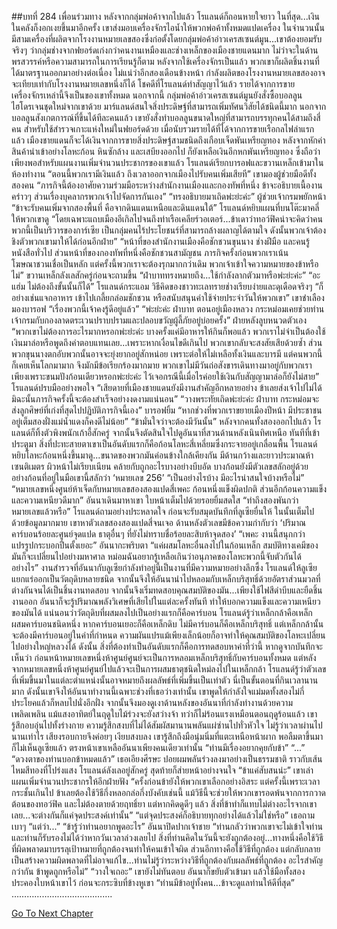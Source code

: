 ##บทที่ 284 เพื่อนร่วมทาง
หลังจากกลุ่มพ่อค้าจากไปแล้ว โรแลนด์ก็ถอนหายใจยาว
ในที่สุด...เงินในคลังก็งอกเงยขึ้นมาอีกครั้ง
เขาส่งมอบเครื่องจักรไอน้ำให้พวกพ่อค้าทั้งหมดแปดเครื่อง ในจำนวนนั้นมีสามเครื่องที่ผลิตจากโรงงานหมายเลขสองซึ่งก่อตั้งโดยกลุ่มพ่อค้าอ่าวเครสเซนต์มูน...เขาต้องยอมรับจริงๆ ว่ากลุ่มช่างจากฟยอร์ดเก่งกว่าคนงานเหมืองและช่างเหล็กของเมืองชายแดนมาก ไม่ว่าจะในด้านพรสวรรค์หรือความสามารถในการเรียนรู้ก็ตาม หลังจากใช้เครื่องจักรเป็นแล้ว พวกเขาก็ผลิตชิ้นงานที่ได้มาตรฐานออกมาอย่างต่อเนื่อง ไม่แน่ว่าอีกสองเดือนข้างหน้า กำลังผลิตของโรงงานหมายเลขสองอาจจะเทียบเท่ากับโรงงานหมายเลขหนึ่งก็ได้ โชคดีที่โรแลนด์ทำสัญญาไว้แล้ว รายได้จากการขายเครื่องจักรเหล่านี้จึงเป็นของเขาทั้งหมด
นอกจากนี้ กลุ่มพ่อค้าอ่าวเครสเซนต์มูนยังสั่งซื้อบอลลูนไฮโดรเจนชุดใหม่จากเขาด้วย มาร์แลนด์สนใจสิ่งประดิษฐ์ที่สามารถเพิ่มทัศนวิสัยได้ชนิดนี้มาก นอกจากบอลลูนสังเกตการณ์ที่ขึ้นได้ทีละคนแล้ว เขายังสั่งทำบอลลูนขนาดใหญ่ที่สามารถบรรทุกคนได้สามถึงสี่คน สำหรับใช้สำรวจเกาะแห่งใหม่ในฟยอร์ดด้วย
เมื่อนับรวมรายได้ที่ได้จากการขายเรือกลไฟลำแรกแล้ว เมืองชายแดนก็จะได้เงินจากการขายสิ่งประดิษฐ์สามชนิดถึงเกือบเจ็ดพันเหรียญทอง หลังจากหักค่าสินค้านำเข้าอย่างโลหะก้อน หินซักล้าง และเสบียงออกไป ก็ยังเหลือเงินอีกหกพันเหรียญทอง ซึ่งถือว่าเพียงพอสำหรับแผนงานเพิ่มจำนวนประชากรของเขาแล้ว
โรแลนด์เรียกบารอฟและขวานเหล็กเข้ามาในห้องทำงาน
“ตอนนี้พวกเรามีเงินแล้ว ถึงเวลาออกจากเมืองไปรับคนเพิ่มเสียที” เขามองผู้ช่วยมือดีทั้งสองคน “ภารกิจนี้ต้องอาศัยความร่วมมือระหว่างสำนักงานเมืองและกองทัพที่หนึ่ง ข้าจะอธิบายเนื้องานคร่าวๆ ส่วนเรื่องบุคลากรพวกเจ้าไปจัดการกันเอง”
“ทรงอธิบายมาเถิดพ่ะย่ะค่ะ” ผู้ช่วยเจ้ากรมพยักหน้า
“ข้าจะรับคนเพิ่มจากสองพื้นที่ คือจากดินแดนเหนือและดินแดนใต้” โรแลนด์หยิบแผนที่บนโต๊ะมาคลี่ให้พวกเขาดู “โดยเฉพาะแถบเมืองอีเกิลไปจนถึงท่าเรือเคลียร์วอเตอร์...ข้าเดาว่าทอว์ฟิคน่าจะคิดว่าคนพวกนี้เป็นบริวารของการ์เซีย เป็นกลุ่มคนไร้ประโยชนร์ที่สามารถล้างผลาญได้ตามใจ ดังนั้นพวกเจ้าต้องชิงตัวพวกเขามาให้ได้ก่อนอีกฝ่าย”
“หน้าที่ของสำนักงานเมืองคือชักชวนขุนนาง ช่างฝีมือ และคนรู้หนังสือทั่วไป ส่วนหน้าที่ของกองทัพที่หนึ่งคือชักชวนสามัญชน ภารกิจครั้งก่อนพวกเราเน้นโฆษณาชวนเชื่อเป็นหลัก แต่ครั้งนี้พวกเราจะต้องรุกมากกว่าเดิม พวกเจ้าเข้าใจความหมายของข้าหรือไม่”
ขวานเหล็กลังเลสักครู่ก่อนจะถามขึ้น “ฝ่าบาททรงหมายถึง...ใช้กำลังลากตัวมาหรือพ่ะย่ะค่ะ”
“อะแฮ่ม ไม่ต้องถึงขั้นนั้นก็ได้” โรแลนด์กระแอม วิธีคิดของชาวทะเลทรายช่างเรียบง่ายและดุเดือดจริงๆ “ก็อย่างเช่นแจกอาหาร เข้าไปเกลี้ยกล่อมชักชวน หรือสนับสนุนค่าใช้จ่ายประจำวันให้พวกเขา” เขาชำเลืองมองบารอฟ “เรื่องพวกนี้เจ้าคงรู้ดีอยู่แล้ว”
“พ่ะย่ะค่ะ ฝ่าบาท ตอนอยู่เมืองหลวง กระหม่อมเคยช่วยท่านเจ้ากรมกับกองลาดตระเวนปราบปรามและปลอบขวัญผู้ลี้ภัยอยู่บ่อยครั้ง” ฝ่ายหลังลูบหนวดตัวเอง “พวกเขาไม่ต้องการอะไรมากหรอกพ่ะย่ะค่ะ บางครั้งแค่มีอาหารให้กินก็พอแล้ว พวกเราไม่จำเป็นต้องใช้เงินมาล่อหรือพูดถึงค่าตอบแทนเลย...เพราะหากเงื่อนไขดีเกินไป พวกเขากลับจะสงสัยเสียด้วยซ้ำ ส่วนพวกขุนนางตกอับพวกนั้นอาจจะยุ่งยากอยู่สักหน่อย เพราะต่อให้ไม่เหลือทั้งเงินและบารมี แต่คนพวกนี้ก็เคยเห็นโลกมามาก จึงมักมีข้อเรียกร้องมากมาย พวกเขาไม่มีวันถ่อสังขารเดินทางมาอยู่กับพวกเราเพียงเพราะขนมปังก้อนเดียวหรอกพ่ะย่ะค่ะ ไว้เจอกรณีนี้เมื่อไรค่อยใช้เงินกับสัญญามาล่อก็ยังไม่สาย”
โรแลนด์ปรบมืออย่างพอใจ “เสียดายที่เมืองชายแดนยังมีงานสำคัญอีกหลายอย่าง ข้าเลยส่งเจ้าไปไม่ได้ มิฉะนั้นภารกิจครั้งนี้จะต้องสำเร็จอย่างงดงามแน่นอน”
“วางพระทัยเถิดพ่ะย่ะค่ะ ฝ่าบาท กระหม่อมจะส่งลูกศิษย์ที่เก่งที่สุดไปปฏิบัติภารกิจนี้เอง” บารอฟยิ้ม “หากช่วงที่พวกเราขยายเมืองปีหน้า มีประชาชนอยู่เต็มสองฝั่งแม่น้ำแดงก็คงดีไม่น้อย”
“ข้ามั่นใจว่าจะต้องมีวันนั้น”
หลังจากคนทั้งสองออกไปแล้ว โรแลนด์ก็ทิ้งตัวพิงพนักเก้าอี้สักครู่ จากนั้นจึงตัดสินใจไปดูอันนาที่สวนด้านหลังเนินทิศเหนือ
ทันทีที่เข้าประตูมา สิ่งที่ปะทะสายตาเขาเป็นอันดับแรกก็คือก้อนโลหะสี่เหลี่ยมซึ่งกระจายอยู่เกลื่อนพื้น
โรแลนด์หยิบโลหะก้อนหนึ่งขึ้นมาดู...ขนาดของพวกมันค่อนข้างใกล้เคียงกัน มีด้านกว้างและยาวประมาณห้าเซนติเมตร ผิวหน้าไม่เรียบเนียน คล้ายกับถูกอะไรบางอย่างบีบอัด บางก้อนยังมีตัวเลขสลักอยู่ด้วย อย่างก้อนที่อยู่ในมือเขานี้สลักว่า ‘หมายเลข 256’
“เป็นอย่างไรบ้าง มีอะไรน่าสนใจบ้างหรือไม่”
“หมายเลขหนึ่งศูนย์ห้าเจ็ดกับหมายเลขสองสองแปดสี่เพคะ ก้อนหนึ่งแข็งผิดปกติ ส่วนอีกก้อนความแข็งและความเหนียวดีมาก” อันนาเดินมาหาเขา ใบหน้าเต็มไปด้วยรอยยิ้มสดใส
“ทำถึงสองพันกว่าหมายเลขแล้วหรือ” โรแลนด์ถามอย่างประหลาดใจ ก่อนจะรับสมุดบันทึกที่ลูเซียยื่นให้ ในนั้นเต็มไปด้วยข้อมูลมากมาย เขาหาตัวเลขสองสองแปดสี่จนเจอ ด้านหลังตัวเลขมีข้อความกำกับว่า ‘ปริมาณคาร์บอนร้อยละศูนย์จุดแปด ธาตุอื่นๆ ที่ยังไม่ทราบชื่อร้อยละสิบห้าจุดสอง’
“เพคะ งานนี้สนุกกว่าแปรรูปกระบอกปืนตั้งเยอะ” อันนากะพริบตา “แค่ผสมโลหะอื่นลงไปในก้อนเหล็ก สมบัติทางเคมีของมันก็จะเปลี่ยนไปอย่างมหาศาล หม่อมฉันอยากรู้เหลือเกินว่าอนุภาคของโลหะพวกนี้จับตัวกันได้อย่างไร”
งานสำรวจที่อันนากับลูเซียกำลังทำอยู่นี้เป็นงานที่มีความหมายอย่างลึกซึ้ง
โรแลนด์ให้ลูเซียแยกแร่ออกเป็นวัตถุดิบหลายชนิด จากนั้นจึงให้อันนานำไปหลอมกับเหล็กบริสุทธิ์ด้วยอัตราส่วนมวลที่ต่างกันจนได้เป็นชิ้นงานทดสอบ จากนั้นจึงเริ่มทดสอบคุณสมบัติของมัน...เพียงใช้ไฟสีดำบีบและยืดชิ้นงานออก อันนาก็จะรู้ปริมาณพลังวิเศษที่เสียไปในแต่ละครั้งทันที ทำให้บอกความแข็งและความเหนียวของมันได้
แน่นอนว่าวัตถุดิบที่ผสมลงไปเป็นอย่างแรกก็คือคาร์บอน
โรแลนด์รู้ว่าเหล็กกล้าคือเหล็กผสมคาร์บอนชนิดหนึ่ง หากคาร์บอนเยอะก็คือเหล็กดิบ ไม่มีคาร์บอนก็คือเหล็กบริสุทธิ์ แต่เหล็กกล้านั้นจะต้องมีคาร์บอนอยู่ในค่าที่กำหนด ความผันแปรแม้เพียงเล็กน้อยก็อาจทำให้คุณสมบัติของโลหะเปลี่ยนไปอย่างใหญ่หลวงได้ ดังนั้น สิ่งที่ต้องทำเป็นอันดับแรกก็คือการทดสอบหาค่าที่ว่านี้
หากดูจากบันทึกจะเห็นว่า ก่อนหน้าหมายเลขหนึ่งห้าศูนย์ศูนย์จะเป็นการหลอมเหล็กบริสุทธิ์กับคาร์บอนทั้งหมด แต่หลังจากหมายเลขหนึ่งห้าศูนย์ศูนย์ไปแล้วจะเป็นการผสมธาตุชนิดใหม่ลงไปในเหล็กกล้า โรแลนด์รู้ว่าตัวเลขที่เพิ่มขึ้นมาในแต่ละตำแหน่งนั้นอาจหมายถึงผลลัพธ์ที่เพิ่มขึ้นเป็นเท่าตัว นี่เป็นขั้นตอนที่กินเวลานานมาก ดังนั้นเขาจึงให้อันนาทำงานนี้เฉพาะช่วงที่เธอว่างเท่านั้น
เขาพูดให้กำลังใจแม่มดทั้งสองไม่กี่ประโยคแล้วก็หลบไปนั่งอีกฝั่ง จากนั้นจึงมองดูเงาด้านหลังของอันนาที่กำลังทำงานด้วยความเพลิดเพลิน
แม้แสงอาทิตย์ในฤดูใบไม้ร่วงจะยังสว่างจ้า ทว่าก็ไม่ร้อนแรงเหมือนตอนฤดูร้อนแล้ว เขารู้สึกอบอุ่นไปทั้งร่างกาย ความรู้สึกสงบที่ไม่ได้สัมผัสมานานพลันแผ่ซ่านไปทั่วหัวใจ
ไม่รู้ว่าเวลาผ่านไปนานเท่าไร เสียงรอบกายจึงค่อยๆ เงียบสงบลง เขารู้สึกถึงมือนุ่มนิ่มที่แตะเหนือหน้าผาก พอลืมตาขึ้นมาก็ไม่เห็นลูเซียแล้ว ตรงหน้าเขาเหลืออันนาเพียงคนเดียวเท่านั้น “ท่านมีเรื่องอยากคุยกับข้า”
“...”
“ดวงตาของท่านบอกข้าหมดแล้ว” เธอเอียงศีรษะ ปอยผมพลันร่วงลงมาอย่างเป็นธรรมชาติ ราวกับเส้นไหมสีทองที่โปร่งแสง
โรแลนด์ลังเลอยู่สักครู่ สุดท้ายก็ส่ายหน้าอย่างจนใจ “ข้าแค่สับสนน่ะ” เขาเล่าแผนเพิ่มจำนวนประชากรให้อีกฝ่ายฟัง “ครั้งก่อนข้ายังให้พวกเขาเลือกอย่างอิสระ แต่ครั้งนี้เพราะเวลากระชั้นเกินไป ข้าเลยต้องใช้วิธีกึ่งหลอกล่อกึ่งบังคับเช่นนี้ แม้วิธีนี้จะช่วยให้พวกเขารอดพ้นจากการกวาดต้อนของทอว์ฟิค และไม่ต้องตายด้วยฤทธิ์ยา แต่หากคิดดูดีๆ แล้ว สิ่งที่ข้าทำก็แทบไม่ต่างอะไรจากเขาเลย...จะต่างกันก็แค่จุดประสงค์เท่านั้น”
“แต่จุดประสงค์ก็อธิบายทุกอย่างได้แล้วไม่ใช่หรือ” เธอถามเบาๆ
“แต่ว่า...”
“ข้ารู้ว่าท่านอยากพูดอะไร” อันนาปิดปากเจ้าชาย “ท่านกลัวว่าพวกเขาจะไม่เข้าใจท่าน และท่านก็รับรองไม่ได้ว่าหากวันเวลาล่วงเลยไป สิ่งที่ท่านคิดในวันนี้จะยังถูกต้องอยู่...ทางหนึ่งคือใช้วิธีที่ผิดพลาดมาบรรลุเป้าหมายที่ถูกต้องจนทำให้คนเข้าใจผิด ส่วนอีกทางคือใช้วิธีที่ถูกต้อง แต่กลับกลายเป็นสร้างความผิดพลาดที่ไม่อาจแก้ไข...ท่านไม่รู้ว่าระหว่างวิธีที่ถูกต้องกับผลลัพธ์ที่ถูกต้อง อะไรสำคัญกว่ากัน ข้าพูดถูกหรือไม่”
“วางใจเถอะ” เขายังไม่ทันตอบ อันนาก็ขยับตัวเข้ามา แล้วใช้มือทั้งสองประคองใบหน้าเขาไว้ ก่อนจะกระซิบที่ข้างหูเขา “ท่านมีข้าอยู่ทั้งคน...ข้าจะดูแลท่านให้ดีที่สุด”
………………………………….


[Go To Next Chapter]( ./197.md)